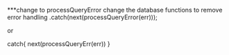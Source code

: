 ***change to processQueryError
change the database functions to remove error handling
.catch(next(processQueryError(err))); 

or

catch{
    next(processQueryErr(err))
}